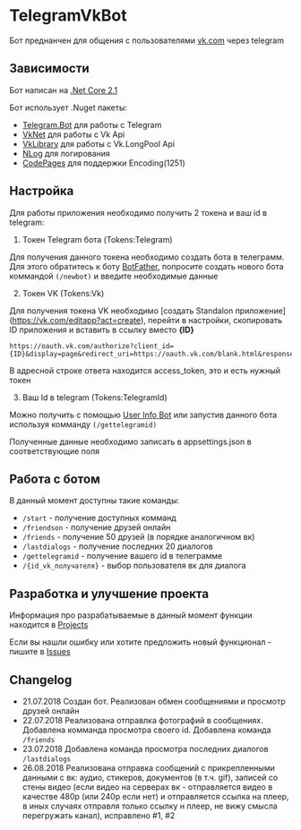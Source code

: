 # TelegramVkBot
Бот преднанчен для общения с пользователями [vk.com](vk.com) через telegram

## Зависимости
Бот написан на [.Net Core 2.1](https://www.microsoft.com/net/download/dotnet-core/2.1)

Бот использует .Nuget пакеты:
- [Telegram.Bot](https://github.com/TelegramBots/telegram.bot) для работы с Telegram
- [VkNet](https://github.com/vknet/vk) для работы с Vk Api
- [VkLibrary](https://github.com/worldbeater/VkLibrary) для работы с Vk.LongPool Api
- [NLog](https://github.com/NLog/NLog) для логирования
- [CodePages](https://www.nuget.org/packages/System.Text.Encoding.CodePages/) для поддержки Encoding(1251)

## Настройка
Для работы приложения необходимо получить 2 токена и ваш id в telegram:
1. Токен Telegram бота (Tokens:Telegram)

Для получения данного токена необходимо создать бота в телеграмм. Для этого обратитесь к боту [BotFather](https://telegram.me/botfather), попросите создать нового бота коммандой `(/newbot)` и введите необходимые данные

2. Токен VK (Tokens:Vk)

  Для получения токена VK необходимо [создать Standalon приложение] (https://vk.com/editapp?act=create), перейти в настройки, скопировать ID приложения и вставить в ссылку вместо **{ID}**
  ```
  https://oauth.vk.com/authorize?client_id={ID}&display=page&redirect_uri=https://oauth.vk.com/blank.html&response_type=token&v=5.65&scope=offline,messages,video,photos,docs,friends
  ```
  В адресной строке ответа находится access_token, это и есть нужный токен

3. Ваш Id в telegram (Tokens:TelegramId)

  Можно получить с помощью [User Info Bot](https://telegram.me/userinfobot) или запустив данного бота используя комманду `(/gettelegramid)`


Полученные данные необходимо записать в appsettings.json в соответствующие поля

## Работа с ботом

В данный момент доступны такие команды: 
- `/start` - получение доступных комманд
- `/friendson` - получение друзей онлайн
- `/friends` - получение 50 друзей (в порядке аналогичном вк) 
- `/lastdialogs` - получение последних 20 диалогов
- `/gettelegramid` - получение вашего id в телеграмме
- `/{id_vk_получателя}` - выбор пользователя вк для диалога


## Разработка и улучшение проекта
Информация про разрабатываемые в данный момент функции находится в [Projects](https://github.com/evgenles/TelegramVkBot/projects/1)

Если вы нашли ошибку или хотите предложить новый функционал - пишите в [Issues](https://github.com/evgenles/TelegramVkBot/issues/new)

## Changelog
- 21.07.2018 Создан бот. Реализован обмен сообщениями и просмотр друзей онлайн
- 22.07.2018 Реализована отправлка фотографий в сообщениях. Добавлена комманда просмотра своего id. Добавлена команда `/friends`
- 23.07.2018 Добавлена команда просмотра последних диалогов `/lastdialogs`
- 26.08.2018 Реализована отправка сообщений с прикрепленными данными с вк: аудио, стикеров, документов (в т.ч. gif), записей со стены  видео (если видео на серверах вк - отправляется видео в качестве 480р (или 240р если нет) и отправляется ссылка на плеер, в иных случаях отправля только ссылку н плеер, не вижу смысла перегружать канал), исправлено #1, #2

